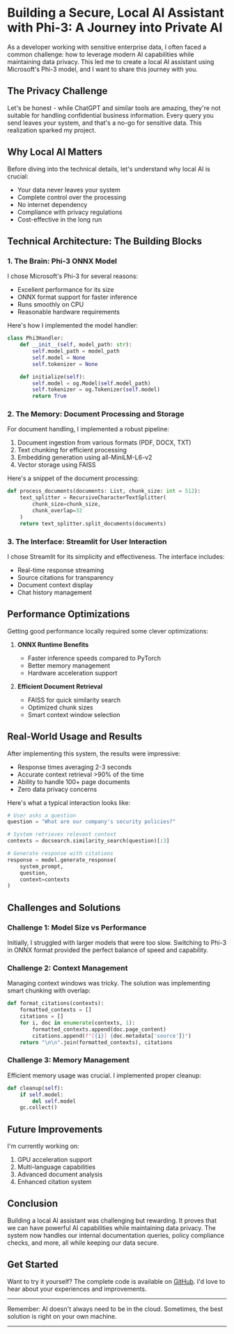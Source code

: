 # Building a Secure, Local AI Assistant with Phi-3: A Journey into Private AI

As a developer working with sensitive enterprise data, I often faced a common challenge: how to leverage modern AI capabilities while maintaining data privacy. This led me to create a local AI assistant using Microsoft's Phi-3 model, and I want to share this journey with you.

## The Privacy Challenge

Let's be honest - while ChatGPT and similar tools are amazing, they're not suitable for handling confidential business information. Every query you send leaves your system, and that's a no-go for sensitive data. This realization sparked my project.

## Why Local AI Matters

Before diving into the technical details, let's understand why local AI is crucial:
- Your data never leaves your system
- Complete control over the processing
- No internet dependency
- Compliance with privacy regulations
- Cost-effective in the long run

## Technical Architecture: The Building Blocks

### 1. The Brain: Phi-3 ONNX Model
I chose Microsoft's Phi-3 for several reasons:
- Excellent performance for its size
- ONNX format support for faster inference
- Runs smoothly on CPU
- Reasonable hardware requirements

Here's how I implemented the model handler:

```python
class Phi3Handler:
    def __init__(self, model_path: str):
        self.model_path = model_path
        self.model = None
        self.tokenizer = None

    def initialize(self):
        self.model = og.Model(self.model_path)
        self.tokenizer = og.Tokenizer(self.model)
        return True
```

### 2. The Memory: Document Processing and Storage

For document handling, I implemented a robust pipeline:
1. Document ingestion from various formats (PDF, DOCX, TXT)
2. Text chunking for efficient processing
3. Embedding generation using all-MiniLM-L6-v2
4. Vector storage using FAISS

Here's a snippet of the document processing:

```python
def process_documents(documents: List, chunk_size: int = 512):
    text_splitter = RecursiveCharacterTextSplitter(
        chunk_size=chunk_size, 
        chunk_overlap=32
    )
    return text_splitter.split_documents(documents)
```

### 3. The Interface: Streamlit for User Interaction

I chose Streamlit for its simplicity and effectiveness. The interface includes:
- Real-time response streaming
- Source citations for transparency
- Document context display
- Chat history management

## Performance Optimizations

Getting good performance locally required some clever optimizations:

1. **ONNX Runtime Benefits**
   - Faster inference speeds compared to PyTorch
   - Better memory management
   - Hardware acceleration support

2. **Efficient Document Retrieval**
   - FAISS for quick similarity search
   - Optimized chunk sizes
   - Smart context window selection

## Real-World Usage and Results

After implementing this system, the results were impressive:
- Response times averaging 2-3 seconds
- Accurate context retrieval >90% of the time
- Ability to handle 100+ page documents
- Zero data privacy concerns

Here's what a typical interaction looks like:

```python
# User asks a question
question = "What are our company's security policies?"

# System retrieves relevant context
contexts = docsearch.similarity_search(question)[:3]

# Generate response with citations
response = model.generate_response(
    system_prompt,
    question,
    context=contexts
)
```

## Challenges and Solutions

### Challenge 1: Model Size vs Performance
Initially, I struggled with larger models that were too slow. Switching to Phi-3 in ONNX format provided the perfect balance of speed and capability.

### Challenge 2: Context Management
Managing context windows was tricky. The solution was implementing smart chunking with overlap:

```python
def format_citations(contexts):
    formatted_contexts = []
    citations = []
    for i, doc in enumerate(contexts, 1):
        formatted_contexts.append(doc.page_content)
        citations.append(f"[{i}] {doc.metadata['source']}")
    return "\n\n".join(formatted_contexts), citations
```

### Challenge 3: Memory Management
Efficient memory usage was crucial. I implemented proper cleanup:

```python
def cleanup(self):
    if self.model:
        del self.model
    gc.collect()
```

## Future Improvements

I'm currently working on:
1. GPU acceleration support
2. Multi-language capabilities
3. Advanced document analysis
4. Enhanced citation system

## Conclusion

Building a local AI assistant was challenging but rewarding. It proves that we can have powerful AI capabilities while maintaining data privacy. The system now handles our internal documentation queries, policy compliance checks, and more, all while keeping our data secure.

## Get Started

Want to try it yourself? The complete code is available on [GitHub](your-repo-link). I'd love to hear about your experiences and improvements.

---

Remember: AI doesn't always need to be in the cloud. Sometimes, the best solution is right on your own machine.

---
